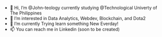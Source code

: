 - 👋 Hi, I’m @John-teology currently studying @Technological Univerty of The Philippines
- 👀 I’m interested in Data Analytics, Webdev, Blockchain, and Dota2 
- 🌱 I’m currently Trying learn something New Everday! 
- 📫 You can reach me in Linkedin (soon to be created)

<!---
John-teology/John-teology is a ✨ special ✨ repository because its `README.md` (this file) appears on your GitHub profile.
You can click the Preview link to take a look at your changes.
--->
